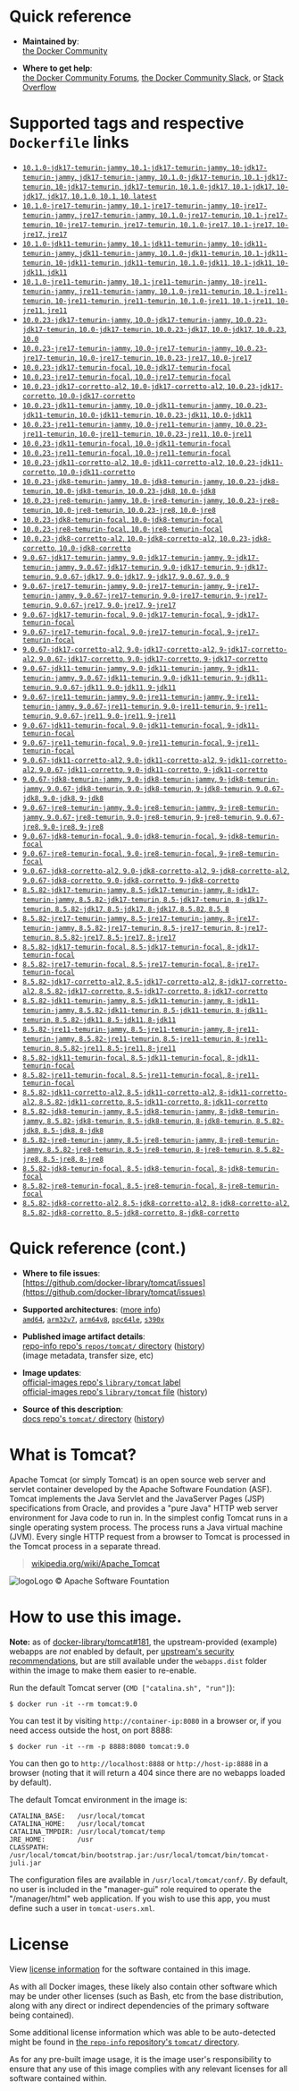 <!--

********************************************************************************

WARNING:

    DO NOT EDIT "tomcat/README.md"

    IT IS AUTO-GENERATED

    (from the other files in "tomcat/" combined with a set of templates)

********************************************************************************

-->

# Quick reference

-	**Maintained by**:  
	[the Docker Community](https://github.com/docker-library/tomcat)

-	**Where to get help**:  
	[the Docker Community Forums](https://forums.docker.com/), [the Docker Community Slack](https://dockr.ly/slack), or [Stack Overflow](https://stackoverflow.com/search?tab=newest&q=docker)

# Supported tags and respective `Dockerfile` links

-	[`10.1.0-jdk17-temurin-jammy`, `10.1-jdk17-temurin-jammy`, `10-jdk17-temurin-jammy`, `jdk17-temurin-jammy`, `10.1.0-jdk17-temurin`, `10.1-jdk17-temurin`, `10-jdk17-temurin`, `jdk17-temurin`, `10.1.0-jdk17`, `10.1-jdk17`, `10-jdk17`, `jdk17`, `10.1.0`, `10.1`, `10`, `latest`](https://github.com/docker-library/tomcat/blob/2fc21f05952b80d81815a78b001d93ff356cc4cc/10.1/jdk17/temurin-jammy/Dockerfile)
-	[`10.1.0-jre17-temurin-jammy`, `10.1-jre17-temurin-jammy`, `10-jre17-temurin-jammy`, `jre17-temurin-jammy`, `10.1.0-jre17-temurin`, `10.1-jre17-temurin`, `10-jre17-temurin`, `jre17-temurin`, `10.1.0-jre17`, `10.1-jre17`, `10-jre17`, `jre17`](https://github.com/docker-library/tomcat/blob/2fc21f05952b80d81815a78b001d93ff356cc4cc/10.1/jre17/temurin-jammy/Dockerfile)
-	[`10.1.0-jdk11-temurin-jammy`, `10.1-jdk11-temurin-jammy`, `10-jdk11-temurin-jammy`, `jdk11-temurin-jammy`, `10.1.0-jdk11-temurin`, `10.1-jdk11-temurin`, `10-jdk11-temurin`, `jdk11-temurin`, `10.1.0-jdk11`, `10.1-jdk11`, `10-jdk11`, `jdk11`](https://github.com/docker-library/tomcat/blob/2fc21f05952b80d81815a78b001d93ff356cc4cc/10.1/jdk11/temurin-jammy/Dockerfile)
-	[`10.1.0-jre11-temurin-jammy`, `10.1-jre11-temurin-jammy`, `10-jre11-temurin-jammy`, `jre11-temurin-jammy`, `10.1.0-jre11-temurin`, `10.1-jre11-temurin`, `10-jre11-temurin`, `jre11-temurin`, `10.1.0-jre11`, `10.1-jre11`, `10-jre11`, `jre11`](https://github.com/docker-library/tomcat/blob/2fc21f05952b80d81815a78b001d93ff356cc4cc/10.1/jre11/temurin-jammy/Dockerfile)
-	[`10.0.23-jdk17-temurin-jammy`, `10.0-jdk17-temurin-jammy`, `10.0.23-jdk17-temurin`, `10.0-jdk17-temurin`, `10.0.23-jdk17`, `10.0-jdk17`, `10.0.23`, `10.0`](https://github.com/docker-library/tomcat/blob/2ae46bb6ec09c7d5f7558f013fd1ca878e8bc8d3/10.0/jdk17/temurin-jammy/Dockerfile)
-	[`10.0.23-jre17-temurin-jammy`, `10.0-jre17-temurin-jammy`, `10.0.23-jre17-temurin`, `10.0-jre17-temurin`, `10.0.23-jre17`, `10.0-jre17`](https://github.com/docker-library/tomcat/blob/2ae46bb6ec09c7d5f7558f013fd1ca878e8bc8d3/10.0/jre17/temurin-jammy/Dockerfile)
-	[`10.0.23-jdk17-temurin-focal`, `10.0-jdk17-temurin-focal`](https://github.com/docker-library/tomcat/blob/2ae46bb6ec09c7d5f7558f013fd1ca878e8bc8d3/10.0/jdk17/temurin-focal/Dockerfile)
-	[`10.0.23-jre17-temurin-focal`, `10.0-jre17-temurin-focal`](https://github.com/docker-library/tomcat/blob/2ae46bb6ec09c7d5f7558f013fd1ca878e8bc8d3/10.0/jre17/temurin-focal/Dockerfile)
-	[`10.0.23-jdk17-corretto-al2`, `10.0-jdk17-corretto-al2`, `10.0.23-jdk17-corretto`, `10.0-jdk17-corretto`](https://github.com/docker-library/tomcat/blob/2ae46bb6ec09c7d5f7558f013fd1ca878e8bc8d3/10.0/jdk17/corretto-al2/Dockerfile)
-	[`10.0.23-jdk11-temurin-jammy`, `10.0-jdk11-temurin-jammy`, `10.0.23-jdk11-temurin`, `10.0-jdk11-temurin`, `10.0.23-jdk11`, `10.0-jdk11`](https://github.com/docker-library/tomcat/blob/2ae46bb6ec09c7d5f7558f013fd1ca878e8bc8d3/10.0/jdk11/temurin-jammy/Dockerfile)
-	[`10.0.23-jre11-temurin-jammy`, `10.0-jre11-temurin-jammy`, `10.0.23-jre11-temurin`, `10.0-jre11-temurin`, `10.0.23-jre11`, `10.0-jre11`](https://github.com/docker-library/tomcat/blob/2ae46bb6ec09c7d5f7558f013fd1ca878e8bc8d3/10.0/jre11/temurin-jammy/Dockerfile)
-	[`10.0.23-jdk11-temurin-focal`, `10.0-jdk11-temurin-focal`](https://github.com/docker-library/tomcat/blob/2ae46bb6ec09c7d5f7558f013fd1ca878e8bc8d3/10.0/jdk11/temurin-focal/Dockerfile)
-	[`10.0.23-jre11-temurin-focal`, `10.0-jre11-temurin-focal`](https://github.com/docker-library/tomcat/blob/2ae46bb6ec09c7d5f7558f013fd1ca878e8bc8d3/10.0/jre11/temurin-focal/Dockerfile)
-	[`10.0.23-jdk11-corretto-al2`, `10.0-jdk11-corretto-al2`, `10.0.23-jdk11-corretto`, `10.0-jdk11-corretto`](https://github.com/docker-library/tomcat/blob/2ae46bb6ec09c7d5f7558f013fd1ca878e8bc8d3/10.0/jdk11/corretto-al2/Dockerfile)
-	[`10.0.23-jdk8-temurin-jammy`, `10.0-jdk8-temurin-jammy`, `10.0.23-jdk8-temurin`, `10.0-jdk8-temurin`, `10.0.23-jdk8`, `10.0-jdk8`](https://github.com/docker-library/tomcat/blob/2ae46bb6ec09c7d5f7558f013fd1ca878e8bc8d3/10.0/jdk8/temurin-jammy/Dockerfile)
-	[`10.0.23-jre8-temurin-jammy`, `10.0-jre8-temurin-jammy`, `10.0.23-jre8-temurin`, `10.0-jre8-temurin`, `10.0.23-jre8`, `10.0-jre8`](https://github.com/docker-library/tomcat/blob/2ae46bb6ec09c7d5f7558f013fd1ca878e8bc8d3/10.0/jre8/temurin-jammy/Dockerfile)
-	[`10.0.23-jdk8-temurin-focal`, `10.0-jdk8-temurin-focal`](https://github.com/docker-library/tomcat/blob/2ae46bb6ec09c7d5f7558f013fd1ca878e8bc8d3/10.0/jdk8/temurin-focal/Dockerfile)
-	[`10.0.23-jre8-temurin-focal`, `10.0-jre8-temurin-focal`](https://github.com/docker-library/tomcat/blob/2ae46bb6ec09c7d5f7558f013fd1ca878e8bc8d3/10.0/jre8/temurin-focal/Dockerfile)
-	[`10.0.23-jdk8-corretto-al2`, `10.0-jdk8-corretto-al2`, `10.0.23-jdk8-corretto`, `10.0-jdk8-corretto`](https://github.com/docker-library/tomcat/blob/2ae46bb6ec09c7d5f7558f013fd1ca878e8bc8d3/10.0/jdk8/corretto-al2/Dockerfile)
-	[`9.0.67-jdk17-temurin-jammy`, `9.0-jdk17-temurin-jammy`, `9-jdk17-temurin-jammy`, `9.0.67-jdk17-temurin`, `9.0-jdk17-temurin`, `9-jdk17-temurin`, `9.0.67-jdk17`, `9.0-jdk17`, `9-jdk17`, `9.0.67`, `9.0`, `9`](https://github.com/docker-library/tomcat/blob/ddfbce19bfea4afc5d15c042625324fe8f770547/9.0/jdk17/temurin-jammy/Dockerfile)
-	[`9.0.67-jre17-temurin-jammy`, `9.0-jre17-temurin-jammy`, `9-jre17-temurin-jammy`, `9.0.67-jre17-temurin`, `9.0-jre17-temurin`, `9-jre17-temurin`, `9.0.67-jre17`, `9.0-jre17`, `9-jre17`](https://github.com/docker-library/tomcat/blob/ddfbce19bfea4afc5d15c042625324fe8f770547/9.0/jre17/temurin-jammy/Dockerfile)
-	[`9.0.67-jdk17-temurin-focal`, `9.0-jdk17-temurin-focal`, `9-jdk17-temurin-focal`](https://github.com/docker-library/tomcat/blob/ddfbce19bfea4afc5d15c042625324fe8f770547/9.0/jdk17/temurin-focal/Dockerfile)
-	[`9.0.67-jre17-temurin-focal`, `9.0-jre17-temurin-focal`, `9-jre17-temurin-focal`](https://github.com/docker-library/tomcat/blob/ddfbce19bfea4afc5d15c042625324fe8f770547/9.0/jre17/temurin-focal/Dockerfile)
-	[`9.0.67-jdk17-corretto-al2`, `9.0-jdk17-corretto-al2`, `9-jdk17-corretto-al2`, `9.0.67-jdk17-corretto`, `9.0-jdk17-corretto`, `9-jdk17-corretto`](https://github.com/docker-library/tomcat/blob/ddfbce19bfea4afc5d15c042625324fe8f770547/9.0/jdk17/corretto-al2/Dockerfile)
-	[`9.0.67-jdk11-temurin-jammy`, `9.0-jdk11-temurin-jammy`, `9-jdk11-temurin-jammy`, `9.0.67-jdk11-temurin`, `9.0-jdk11-temurin`, `9-jdk11-temurin`, `9.0.67-jdk11`, `9.0-jdk11`, `9-jdk11`](https://github.com/docker-library/tomcat/blob/ddfbce19bfea4afc5d15c042625324fe8f770547/9.0/jdk11/temurin-jammy/Dockerfile)
-	[`9.0.67-jre11-temurin-jammy`, `9.0-jre11-temurin-jammy`, `9-jre11-temurin-jammy`, `9.0.67-jre11-temurin`, `9.0-jre11-temurin`, `9-jre11-temurin`, `9.0.67-jre11`, `9.0-jre11`, `9-jre11`](https://github.com/docker-library/tomcat/blob/ddfbce19bfea4afc5d15c042625324fe8f770547/9.0/jre11/temurin-jammy/Dockerfile)
-	[`9.0.67-jdk11-temurin-focal`, `9.0-jdk11-temurin-focal`, `9-jdk11-temurin-focal`](https://github.com/docker-library/tomcat/blob/ddfbce19bfea4afc5d15c042625324fe8f770547/9.0/jdk11/temurin-focal/Dockerfile)
-	[`9.0.67-jre11-temurin-focal`, `9.0-jre11-temurin-focal`, `9-jre11-temurin-focal`](https://github.com/docker-library/tomcat/blob/ddfbce19bfea4afc5d15c042625324fe8f770547/9.0/jre11/temurin-focal/Dockerfile)
-	[`9.0.67-jdk11-corretto-al2`, `9.0-jdk11-corretto-al2`, `9-jdk11-corretto-al2`, `9.0.67-jdk11-corretto`, `9.0-jdk11-corretto`, `9-jdk11-corretto`](https://github.com/docker-library/tomcat/blob/ddfbce19bfea4afc5d15c042625324fe8f770547/9.0/jdk11/corretto-al2/Dockerfile)
-	[`9.0.67-jdk8-temurin-jammy`, `9.0-jdk8-temurin-jammy`, `9-jdk8-temurin-jammy`, `9.0.67-jdk8-temurin`, `9.0-jdk8-temurin`, `9-jdk8-temurin`, `9.0.67-jdk8`, `9.0-jdk8`, `9-jdk8`](https://github.com/docker-library/tomcat/blob/ddfbce19bfea4afc5d15c042625324fe8f770547/9.0/jdk8/temurin-jammy/Dockerfile)
-	[`9.0.67-jre8-temurin-jammy`, `9.0-jre8-temurin-jammy`, `9-jre8-temurin-jammy`, `9.0.67-jre8-temurin`, `9.0-jre8-temurin`, `9-jre8-temurin`, `9.0.67-jre8`, `9.0-jre8`, `9-jre8`](https://github.com/docker-library/tomcat/blob/ddfbce19bfea4afc5d15c042625324fe8f770547/9.0/jre8/temurin-jammy/Dockerfile)
-	[`9.0.67-jdk8-temurin-focal`, `9.0-jdk8-temurin-focal`, `9-jdk8-temurin-focal`](https://github.com/docker-library/tomcat/blob/ddfbce19bfea4afc5d15c042625324fe8f770547/9.0/jdk8/temurin-focal/Dockerfile)
-	[`9.0.67-jre8-temurin-focal`, `9.0-jre8-temurin-focal`, `9-jre8-temurin-focal`](https://github.com/docker-library/tomcat/blob/ddfbce19bfea4afc5d15c042625324fe8f770547/9.0/jre8/temurin-focal/Dockerfile)
-	[`9.0.67-jdk8-corretto-al2`, `9.0-jdk8-corretto-al2`, `9-jdk8-corretto-al2`, `9.0.67-jdk8-corretto`, `9.0-jdk8-corretto`, `9-jdk8-corretto`](https://github.com/docker-library/tomcat/blob/ddfbce19bfea4afc5d15c042625324fe8f770547/9.0/jdk8/corretto-al2/Dockerfile)
-	[`8.5.82-jdk17-temurin-jammy`, `8.5-jdk17-temurin-jammy`, `8-jdk17-temurin-jammy`, `8.5.82-jdk17-temurin`, `8.5-jdk17-temurin`, `8-jdk17-temurin`, `8.5.82-jdk17`, `8.5-jdk17`, `8-jdk17`, `8.5.82`, `8.5`, `8`](https://github.com/docker-library/tomcat/blob/1266bea10c4d60c54e743618d265a57e31f7536d/8.5/jdk17/temurin-jammy/Dockerfile)
-	[`8.5.82-jre17-temurin-jammy`, `8.5-jre17-temurin-jammy`, `8-jre17-temurin-jammy`, `8.5.82-jre17-temurin`, `8.5-jre17-temurin`, `8-jre17-temurin`, `8.5.82-jre17`, `8.5-jre17`, `8-jre17`](https://github.com/docker-library/tomcat/blob/1266bea10c4d60c54e743618d265a57e31f7536d/8.5/jre17/temurin-jammy/Dockerfile)
-	[`8.5.82-jdk17-temurin-focal`, `8.5-jdk17-temurin-focal`, `8-jdk17-temurin-focal`](https://github.com/docker-library/tomcat/blob/1266bea10c4d60c54e743618d265a57e31f7536d/8.5/jdk17/temurin-focal/Dockerfile)
-	[`8.5.82-jre17-temurin-focal`, `8.5-jre17-temurin-focal`, `8-jre17-temurin-focal`](https://github.com/docker-library/tomcat/blob/1266bea10c4d60c54e743618d265a57e31f7536d/8.5/jre17/temurin-focal/Dockerfile)
-	[`8.5.82-jdk17-corretto-al2`, `8.5-jdk17-corretto-al2`, `8-jdk17-corretto-al2`, `8.5.82-jdk17-corretto`, `8.5-jdk17-corretto`, `8-jdk17-corretto`](https://github.com/docker-library/tomcat/blob/1266bea10c4d60c54e743618d265a57e31f7536d/8.5/jdk17/corretto-al2/Dockerfile)
-	[`8.5.82-jdk11-temurin-jammy`, `8.5-jdk11-temurin-jammy`, `8-jdk11-temurin-jammy`, `8.5.82-jdk11-temurin`, `8.5-jdk11-temurin`, `8-jdk11-temurin`, `8.5.82-jdk11`, `8.5-jdk11`, `8-jdk11`](https://github.com/docker-library/tomcat/blob/1266bea10c4d60c54e743618d265a57e31f7536d/8.5/jdk11/temurin-jammy/Dockerfile)
-	[`8.5.82-jre11-temurin-jammy`, `8.5-jre11-temurin-jammy`, `8-jre11-temurin-jammy`, `8.5.82-jre11-temurin`, `8.5-jre11-temurin`, `8-jre11-temurin`, `8.5.82-jre11`, `8.5-jre11`, `8-jre11`](https://github.com/docker-library/tomcat/blob/1266bea10c4d60c54e743618d265a57e31f7536d/8.5/jre11/temurin-jammy/Dockerfile)
-	[`8.5.82-jdk11-temurin-focal`, `8.5-jdk11-temurin-focal`, `8-jdk11-temurin-focal`](https://github.com/docker-library/tomcat/blob/1266bea10c4d60c54e743618d265a57e31f7536d/8.5/jdk11/temurin-focal/Dockerfile)
-	[`8.5.82-jre11-temurin-focal`, `8.5-jre11-temurin-focal`, `8-jre11-temurin-focal`](https://github.com/docker-library/tomcat/blob/1266bea10c4d60c54e743618d265a57e31f7536d/8.5/jre11/temurin-focal/Dockerfile)
-	[`8.5.82-jdk11-corretto-al2`, `8.5-jdk11-corretto-al2`, `8-jdk11-corretto-al2`, `8.5.82-jdk11-corretto`, `8.5-jdk11-corretto`, `8-jdk11-corretto`](https://github.com/docker-library/tomcat/blob/1266bea10c4d60c54e743618d265a57e31f7536d/8.5/jdk11/corretto-al2/Dockerfile)
-	[`8.5.82-jdk8-temurin-jammy`, `8.5-jdk8-temurin-jammy`, `8-jdk8-temurin-jammy`, `8.5.82-jdk8-temurin`, `8.5-jdk8-temurin`, `8-jdk8-temurin`, `8.5.82-jdk8`, `8.5-jdk8`, `8-jdk8`](https://github.com/docker-library/tomcat/blob/1266bea10c4d60c54e743618d265a57e31f7536d/8.5/jdk8/temurin-jammy/Dockerfile)
-	[`8.5.82-jre8-temurin-jammy`, `8.5-jre8-temurin-jammy`, `8-jre8-temurin-jammy`, `8.5.82-jre8-temurin`, `8.5-jre8-temurin`, `8-jre8-temurin`, `8.5.82-jre8`, `8.5-jre8`, `8-jre8`](https://github.com/docker-library/tomcat/blob/1266bea10c4d60c54e743618d265a57e31f7536d/8.5/jre8/temurin-jammy/Dockerfile)
-	[`8.5.82-jdk8-temurin-focal`, `8.5-jdk8-temurin-focal`, `8-jdk8-temurin-focal`](https://github.com/docker-library/tomcat/blob/1266bea10c4d60c54e743618d265a57e31f7536d/8.5/jdk8/temurin-focal/Dockerfile)
-	[`8.5.82-jre8-temurin-focal`, `8.5-jre8-temurin-focal`, `8-jre8-temurin-focal`](https://github.com/docker-library/tomcat/blob/1266bea10c4d60c54e743618d265a57e31f7536d/8.5/jre8/temurin-focal/Dockerfile)
-	[`8.5.82-jdk8-corretto-al2`, `8.5-jdk8-corretto-al2`, `8-jdk8-corretto-al2`, `8.5.82-jdk8-corretto`, `8.5-jdk8-corretto`, `8-jdk8-corretto`](https://github.com/docker-library/tomcat/blob/1266bea10c4d60c54e743618d265a57e31f7536d/8.5/jdk8/corretto-al2/Dockerfile)

# Quick reference (cont.)

-	**Where to file issues**:  
	[https://github.com/docker-library/tomcat/issues](https://github.com/docker-library/tomcat/issues)

-	**Supported architectures**: ([more info](https://github.com/docker-library/official-images#architectures-other-than-amd64))  
	[`amd64`](https://hub.docker.com/r/amd64/tomcat/), [`arm32v7`](https://hub.docker.com/r/arm32v7/tomcat/), [`arm64v8`](https://hub.docker.com/r/arm64v8/tomcat/), [`ppc64le`](https://hub.docker.com/r/ppc64le/tomcat/), [`s390x`](https://hub.docker.com/r/s390x/tomcat/)

-	**Published image artifact details**:  
	[repo-info repo's `repos/tomcat/` directory](https://github.com/docker-library/repo-info/blob/master/repos/tomcat) ([history](https://github.com/docker-library/repo-info/commits/master/repos/tomcat))  
	(image metadata, transfer size, etc)

-	**Image updates**:  
	[official-images repo's `library/tomcat` label](https://github.com/docker-library/official-images/issues?q=label%3Alibrary%2Ftomcat)  
	[official-images repo's `library/tomcat` file](https://github.com/docker-library/official-images/blob/master/library/tomcat) ([history](https://github.com/docker-library/official-images/commits/master/library/tomcat))

-	**Source of this description**:  
	[docs repo's `tomcat/` directory](https://github.com/docker-library/docs/tree/master/tomcat) ([history](https://github.com/docker-library/docs/commits/master/tomcat))

# What is Tomcat?

Apache Tomcat (or simply Tomcat) is an open source web server and servlet container developed by the Apache Software Foundation (ASF). Tomcat implements the Java Servlet and the JavaServer Pages (JSP) specifications from Oracle, and provides a "pure Java" HTTP web server environment for Java code to run in. In the simplest config Tomcat runs in a single operating system process. The process runs a Java virtual machine (JVM). Every single HTTP request from a browser to Tomcat is processed in the Tomcat process in a separate thread.

> [wikipedia.org/wiki/Apache_Tomcat](https://en.wikipedia.org/wiki/Apache_Tomcat)

![logo](https://raw.githubusercontent.com/docker-library/docs/8e31eb93a02d504d0cfe1da435aa31b377fc627d/tomcat/logo.png)Logo &copy; Apache Software Fountation

# How to use this image.

**Note:** as of [docker-library/tomcat#181](https://github.com/docker-library/tomcat/pull/181), the upstream-provided (example) webapps are *not* enabled by default, per [upstream's security recommendations](https://tomcat.apache.org/tomcat-9.0-doc/security-howto.html#Default_web_applications), but are still available under the `webapps.dist` folder within the image to make them easier to re-enable.

Run the default Tomcat server (`CMD ["catalina.sh", "run"]`):

```console
$ docker run -it --rm tomcat:9.0
```

You can test it by visiting `http://container-ip:8080` in a browser or, if you need access outside the host, on port 8888:

```console
$ docker run -it --rm -p 8888:8080 tomcat:9.0
```

You can then go to `http://localhost:8888` or `http://host-ip:8888` in a browser (noting that it will return a 404 since there are no webapps loaded by default).

The default Tomcat environment in the image is:

	CATALINA_BASE:   /usr/local/tomcat
	CATALINA_HOME:   /usr/local/tomcat
	CATALINA_TMPDIR: /usr/local/tomcat/temp
	JRE_HOME:        /usr
	CLASSPATH:       /usr/local/tomcat/bin/bootstrap.jar:/usr/local/tomcat/bin/tomcat-juli.jar

The configuration files are available in `/usr/local/tomcat/conf/`. By default, no user is included in the "manager-gui" role required to operate the "/manager/html" web application. If you wish to use this app, you must define such a user in `tomcat-users.xml`.

# License

View [license information](https://www.apache.org/licenses/LICENSE-2.0) for the software contained in this image.

As with all Docker images, these likely also contain other software which may be under other licenses (such as Bash, etc from the base distribution, along with any direct or indirect dependencies of the primary software being contained).

Some additional license information which was able to be auto-detected might be found in [the `repo-info` repository's `tomcat/` directory](https://github.com/docker-library/repo-info/tree/master/repos/tomcat).

As for any pre-built image usage, it is the image user's responsibility to ensure that any use of this image complies with any relevant licenses for all software contained within.
